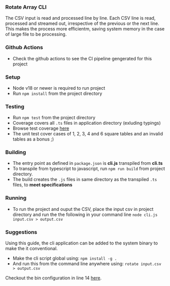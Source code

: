 ### Rotate Array CLI
The CSV input is read and processed line by line.
Each CSV line is read, processed and streamed out, irrespective of the previous or the next line.
This makes the process more efficientm, saving system memory in the case of large file to be processing.

### Github Actions
 - Check the github actions to see the CI pipeline gengerated for this project

### Setup
 - Node v18 or newer is required to run project
 - Run `npm install` from the project directory


### Testing
 - Run `npm test` from the project directory
 - Coverage covers all `.ts` files in application directory (exluding typings)
 - Browse test coverage [here](./coverage/unit/lcov-report/index.html)
 - The unit test cover cases of 1, 2, 3, 4 and 6 square tables and an invalid tables as a bonus ;)
 

### Building
- The entry point as defined in `package.json` is **cli.js** transpiled from **cli.ts**
- To transpile from typescript to javascript, run `npm run build` from project directory. 
- The build creates the `.js` files in same directory as the transpiled `.ts` files, to **meet specifications**

### Running
 - To run the project and ouput the CSV, place the input csv in project directory and run the the following in your command line `node cli.js input.csv > output.csv`
 


### Suggestions
Using this guide, the cli application can be added to the system binary to make the it conventional. 

- Make the cli script global using: `npm install -g .`
- And run this from the command line anywhere using: `rotate input.csv > output.csv`

Checkout the bin configuration in line 14 [here](./package.json).